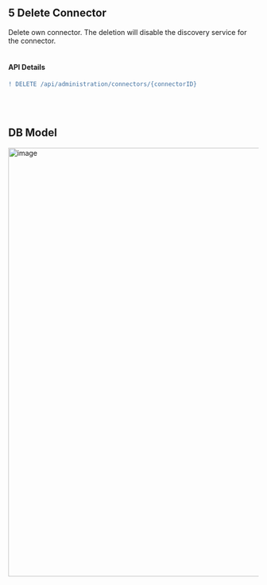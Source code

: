## 5 Delete Connector

Delete own connector. The deletion will disable the discovery service for the connector.
<br>
<br>

#### API Details


```diff
! DELETE /api/administration/connectors/{connectorID}
```

<br>
<br>

## DB Model

  <img width="863" alt="image" src="https://user-images.githubusercontent.com/94133633/210186672-24c3217f-dc98-4382-814f-11d7221f17b3.png">
